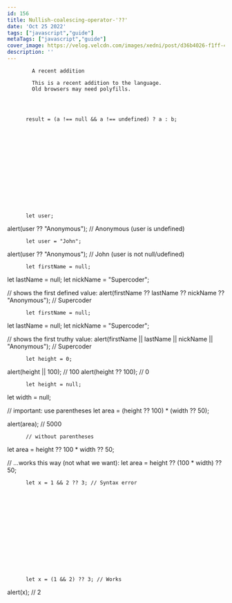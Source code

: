 ```yaml
---
id: 156
title: Nullish-coalescing-operator-'??'
date: 'Oct 25 2022'
tags: ["javascript","guide"]
metaTags: ["javascript","guide"]
cover_image: https://velog.velcdn.com/images/xedni/post/d36b4026-f1ff-498e-b149-99e67a9b8691/title_javascript2.png
description: ''
---
```



            A recent addition
            
            This is a recent addition to the language.
            Old browsers may need polyfills.
            
      
        
        
          result = (a !== null && a !== undefined) ? a : b;
        
      
      
      
      
        
        
          
            
          
          
            
          
        
        
          let user;

alert(user ?? "Anonymous"); // Anonymous (user is undefined)
        
      
      
      
      
        
        
          
            
          
          
            
          
        
        
          let user = "John";

alert(user ?? "Anonymous"); // John (user is not null/udefined)
        
      
      
      
      
        
        
          
            
          
          
            
          
        
        
          let firstName = null;
let lastName = null;
let nickName = "Supercoder";

// shows the first defined value:
alert(firstName ?? lastName ?? nickName ?? "Anonymous"); // Supercoder
        
      
      
      
      
        
        
          
            
          
          
            
          
        
        
          let firstName = null;
let lastName = null;
let nickName = "Supercoder";

// shows the first truthy value:
alert(firstName || lastName || nickName || "Anonymous"); // Supercoder
        
      
      
      
      
        
        
          
            
          
          
            
          
        
        
          let height = 0;

alert(height || 100); // 100
alert(height ?? 100); // 0
        
      
      
      
      
        
        
          
            
          
          
            
          
        
        
          let height = null;
let width = null;

// important: use parentheses
let area = (height ?? 100) * (width ?? 50);

alert(area); // 5000
        
      
      
      
      
        
        
          // without parentheses
let area = height ?? 100 * width ?? 50;

// ...works this way (not what we want):
let area = height ?? (100 * width) ?? 50;
        
      
      
      
      
        
        
          
            
          
          
            
          
        
        
          let x = 1 && 2 ?? 3; // Syntax error
        
      
      
      
      
        
        
          
            
          
          
            
          
        
        
          let x = (1 && 2) ?? 3; // Works

alert(x); // 2
        
      
      
      
